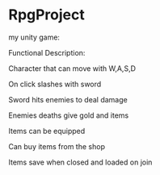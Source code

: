 # RpgProject

my unity game:

Functional Description:

Character that can move with W,A,S,D

On click slashes with sword

Sword hits enemies to deal damage

Enemies deaths give gold and items

Items can be equipped

Can buy items from the shop

Items save when closed and loaded on join

